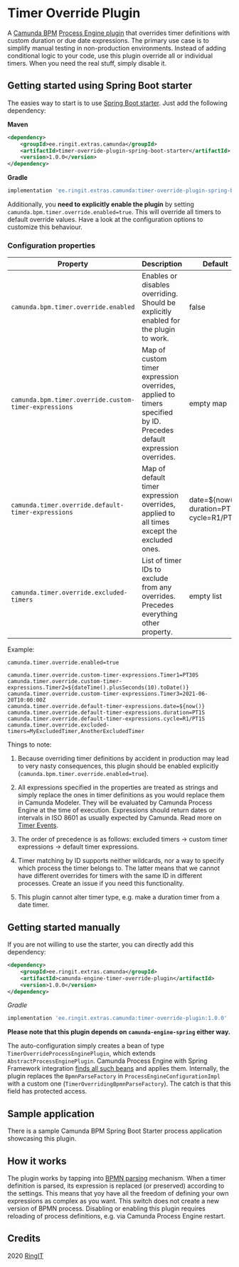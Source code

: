# Timer Override Plugin

A [Camunda BPM](https://camunda.com/) [Process Engine plugin](https://docs.camunda.org/manual/7.13/user-guide/process-engine/process-engine-plugins/)
that overrides timer definitions with custom duration or due date expressions.
The primary use case is to simplify manual testing in non-production environments.
Instead of adding conditional logic to your code, use this plugin override all or individual
timers. When you need the real stuff, simply disable it.


## Getting started using Spring Boot starter

The easies way to start is to use [Spring Boot starter](https://docs.spring.io/spring-boot/docs/current/reference/htmlsingle/#using-boot-starter).
Just add the following dependency:

**Maven**

```xml
<dependency>
    <groupId>ee.ringit.extras.camunda</groupId>
    <artifactId>timer-override-plugin-spring-boot-starter</artifactId>
    <version>1.0.0</version>
</dependency>
```

**Gradle**

```groovy
implementation 'ee.ringit.extras.camunda:timer-override-plugin-spring-boot-starter:1.0.0'
```

Additionally, you **need to explicitly enable the plugin** by setting `camunda.bpm.timer.override.enabled=true`.
This will override all timers to default override values. Have a look at the configuration options to customize
this behaviour.


### Configuration properties

| Property                                              | Description                                                                                                         | Default                                                  |
|-------------------------------------------------------|---------------------------------------------------------------------------------------------------------------------|----------------------------------------------------------|
| `camunda.bpm.timer.override.enabled`                  | Enables or disables overriding. Should be explicitly enabled for the plugin to work.                                | false                                                    |
| `camunda.bpm.timer.override.custom-timer-expressions` | Map of custom timer expression overrides, applied to timers specified by ID. Precedes default expression overrides. | empty map                                                |
| `camunda.timer.override.default-timer-expressions`    | Map of default timer expression overrides, applied to all times except the excluded ones.                           | date=${now()}<br/> duration=PT1S<br/> cycle=R1/PT1S      |
| `camunda.timer.override.excluded-timers`              | List of timer IDs to exclude from any overrides. Precedes everything other property.                                | empty list                                               |

Example:

```properties
camunda.timer.override.enabled=true

camunda.timer.override.custom-timer-expressions.Timer1=PT30S
camunda.timer.override.custom-timer-expressions.Timer2=${dateTime().plusSeconds(10).toDate()}
camunda.timer.override.custom-timer-expressions.Timer3=2021-06-20T10:00:00Z
camunda.timer.override.default-timer-expressions.date=${now()}
camunda.timer.override.default-timer-expressions.duration=PT1S
camunda.timer.override.default-timer-expressions.cycle=R1/PT1S
camunda.timer.override.excluded-timers=MyExcludedTimer,AnotherExcludedTimer
```

Things to note:

1. Because overriding timer definitions by accident in production may lead to very nasty consequences,
this plugin should be enabled explicitly (`camunda.bpm.timer.override.enabled=true`).

2. All expressions specified in the properties are treated as strings and simply replace the ones in timer definitions
as you would replace them in Camunda Modeler. They will be evaluated by Camunda Process Engine at the time of execution.
Expressions should return dates or intervals in ISO 8601 as usually expected by Camunda. Read more on
[Timer Events](https://docs.camunda.org/manual/latest/reference/bpmn20/events/timer-events/).

3. The order of precedence is as follows: excluded timers -> custom timer expressions -> default timer expressions.   

4. Timer matching by ID supports neither wildcards, nor a way to specify which process the timer belongs to.
The latter means that we cannot have different overrides for timers with the same ID in different processes. 
Create an issue if you need this functionality.

5. This plugin cannot alter timer type, e.g. make a duration timer from a date timer. 


## Getting started manually

If you are not willing to use the starter, you can directly add this dependency:

```xml
<dependency>
    <groupId>ee.ringit.extras.camunda</groupId>
    <artifactId>camunda-engine-timer-override-plugin</artifactId>
    <version>1.0.0</version>
</dependency>
```

*Gradle*

```groovy
implementation 'ee.ringit.extras.camunda:timer-override-plugin:1.0.0'
```

**Please note that this plugin depends on `camunda-engine-spring` either way.**

The auto-configuration simply creates a bean of type `TimerOverrideProcessEnginePlugin`, which extends
`AbstractProcessEnginePlugin`. Camunda Process Engine with Spring Framework integration [finds all such beans](https://docs.camunda.org/manual/7.13/user-guide/spring-framework-integration/configuration/#configure-a-process-engine-plugin)
and applies them. Internally, the plugin replaces the `BpmnParseFactory` in `ProcessEngineConfigurationImpl`
with a custom one (`TimerOverridingBpmnParseFactory`). The catch is that this field has protected access.   


## Sample application

There is a sample Camunda BPM Spring Boot Starter process application showcasing this plugin.

## How it works

The plugin works by tapping into [BPMN parsing](https://github.com/camunda/camunda-bpm-platform/blob/6fd62f5c7492b98f0187f0392dc1ea2a94342cda/engine/src/main/java/org/camunda/bpm/engine/impl/bpmn/parser/BpmnParse.java)
mechanism. When a timer definition is parsed,
its expression is replaced (or preserved) according to the settings. This means that yoy have
all the freedom of defining your own expressions as complex as you want. This switch does not
create a new version of BPMN process. Disabling or enabling this plugin requires reloading
of process definitions, e.g. via Camunda Process Engine restart.

## Credits

2020 [RingIT](https://ringit.ee/)

